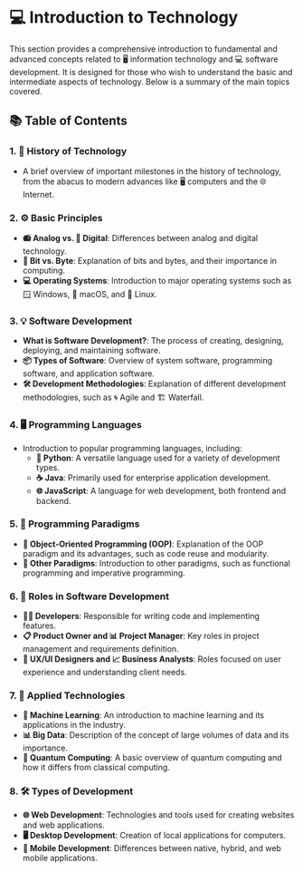 # 💻 Introduction to Technology

This section provides a comprehensive introduction to fundamental and advanced concepts related to 🖥️ information technology and 💻 software development. It is designed for those who wish to understand the basic and intermediate aspects of technology. Below is a summary of the main topics covered.

## 📚 Table of Contents

### 1. 📜 History of Technology
- A brief overview of important milestones in the history of technology, from the abacus to modern advances like 🖥️ computers and the 🌐 Internet.

### 2. ⚙️ Basic Principles
- **📻 Analog vs. 💾 Digital**: Differences between analog and digital technology.
- **🔢 Bit vs. Byte**: Explanation of bits and bytes, and their importance in computing.
- **💻 Operating Systems**: Introduction to major operating systems such as 🪟 Windows, 🍎 macOS, and 🐧 Linux.

### 3. 💡 Software Development
- **What is Software Development?**: The process of creating, designing, deploying, and maintaining software.
- **📦 Types of Software**: Overview of system software, programming software, and application software.
- **🛠️ Development Methodologies**: Explanation of different development methodologies, such as 🌀 Agile and 🏗️ Waterfall.

### 4. 🖥️ Programming Languages
- Introduction to popular programming languages, including:
  - **🐍 Python**: A versatile language used for a variety of development types.
  - **☕ Java**: Primarily used for enterprise application development.
  - **🌐 JavaScript**: A language for web development, both frontend and backend.

### 5. 📝 Programming Paradigms
- **🧱 Object-Oriented Programming (OOP)**: Explanation of the OOP paradigm and its advantages, such as code reuse and modularity.
- **🔀 Other Paradigms**: Introduction to other paradigms, such as functional programming and imperative programming.

### 6. 👥 Roles in Software Development
- **👨‍💻 Developers**: Responsible for writing code and implementing features.
- **📋 Product Owner and 📊 Project Manager**: Key roles in project management and requirements definition.
- **🎨 UX/UI Designers and 📈 Business Analysts**: Roles focused on user experience and understanding client needs.

### 7. 🤖 Applied Technologies
- **🤖 Machine Learning**: An introduction to machine learning and its applications in the industry.
- **📊 Big Data**: Description of the concept of large volumes of data and its importance.
- **🔮 Quantum Computing**: A basic overview of quantum computing and how it differs from classical computing.

### 8. 🛠️ Types of Development
- **🌐 Web Development**: Technologies and tools used for creating websites and web applications.
- **🖥️ Desktop Development**: Creation of local applications for computers.
- **📱 Mobile Development**: Differences between native, hybrid, and web mobile applications.